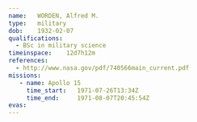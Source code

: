 ```yaml
---
name:	WORDEN, Alfred M.
type:	military
dob:	1932-02-07
qualifications:
  - BSc in military science
timeinspace:	12d7h12m
references:
  - http://www.nasa.gov/pdf/740566main_current.pdf
missions:
   - name: Apollo 15
     time_start:   1971-07-26T13:34Z
     time_end:     1971-08-07T20:45:54Z
evas:
---
```

